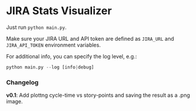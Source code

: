 # JIRA Stats Visualizer

Just run `python main.py`.

Make sure your JIRA URL and API token are defined as `JIRA_URL` and `JIRA_API_TOKEN` environment variables.

For additional info, you can specify the log level, e.g.:

```python
python main.py --log [info|debug]
```

### Changelog

**v0.1**: Add plottng cycle-time vs story-points and saving the result as a .png image.
